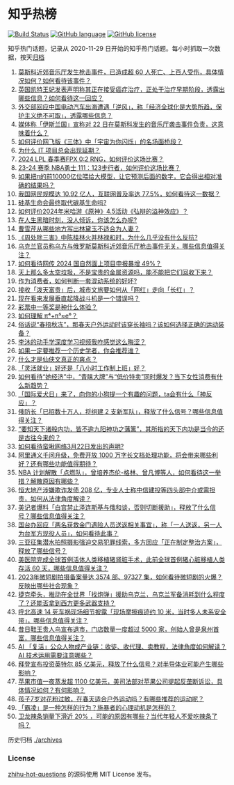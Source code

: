 # 知乎热榜
[![Build Status](https://github.com/ToWeLong/zhihu-hot-questions/workflows/CI/badge.svg)](https://github.com/ToWeLong/zhihu-hot-questions/actions)
[![GitHub language](https://img.shields.io/badge/language-golang-orange.svg)](https://golang.org/)
[![GitHub license](https://img.shields.io/github/license/ToWeLong/zhihu-hot-questions)](https://github.com/ToWeLong/zhihu-hot-questions/blob/main/LICENSE)

知乎热门话题，记录从 2020-11-29 日开始的知乎热门话题。每小时抓取一次数据，按天[归档](./archives)

<!-- BEGIN -->

1. [莫斯科近郊音乐厅发生枪击事件，已造成超 60 人死亡、上百人受伤，具体情况如何？如何看待该事件？](https://www.zhihu.com/question/649736639)
1. [英国凯特王妃发表声明称其正在接受癌症治疗，正处于治疗早期阶段，透露出哪些信息？如何看待这一回应？](https://www.zhihu.com/question/649747092)
1. [外交部回应中国电动汽车出海遭遇「逆风」，称「经济全球化是大势所趋，保护主义绝不可取」，透露哪些信息？](https://www.zhihu.com/question/649663460)
1. [媒体称「伊斯兰国」宣称对 22 日在莫斯科发生的音乐厅袭击事件负责，这意味着什么？](https://www.zhihu.com/question/649745586)
1. [如何评价网飞版《三体》中「宇宙为你闪烁」的名场面桥段？](https://www.zhihu.com/question/649727068)
1. [为什么 IT 项目总会出现延期？](https://www.zhihu.com/question/633155648)
1. [2024 LPL 春季赛FPX 0:2 RNG，如何评价这场比赛？](https://www.zhihu.com/question/649638841)
1. [23-24 赛季 NBA勇士 111：123步行者，如何评价这场比赛？](https://www.zhihu.com/question/649773183)
1. [如果把π的前10000亿位喂给大模型，让它预测后面的数字，它会得出相对准确的结果吗？](https://www.zhihu.com/question/648998895)
1. [我国网民规模达 10.92 亿人，互联网普及率达 77.5%，如何看待这一数据？](https://www.zhihu.com/question/649643400)
1. [硅基生命会最终取代碳基生命吗?](https://www.zhihu.com/question/649715711)
1. [如何评价2024年米哈游《原神》4.5活动《弘辩的溢神效应》？](https://www.zhihu.com/question/649637277)
1. [在人生黑暗时刻，没人倾诉，你该怎么办呢?](https://www.zhihu.com/question/648902348)
1. [曹雪芹从哪些地方写出林黛玉不适合为人妻？](https://www.zhihu.com/question/649171910)
1. [《周处除三害》中陈桂林火并林禄和时，为什么几乎没有什么反抗?](https://www.zhihu.com/question/646921582)
1. [乌克兰官员称乌方与俄罗斯莫斯科近郊音乐厅枪击事件无关，哪些信息值得关注？](https://www.zhihu.com/question/649745509)
1. [如何看待网传 2024 国自然面上项目申报暴增 49%？](https://www.zhihu.com/question/649568375)
1. [天上那么多太空垃圾，不是宝贵的金属资源吗，能不能把它们回收下来？](https://www.zhihu.com/question/647146710)
1. [作为消费者，如何判断一套混动系统的好坏?](https://www.zhihu.com/question/649613422)
1. [接收「泼天富贵」后，城市文旅要如何从「网红」走向「长红」？](https://www.zhihu.com/question/649617013)
1. [现在看来发展垂直起降战斗机是一个错误吗？](https://www.zhihu.com/question/52268418)
1. [彩票中一等奖是种什么体验？](https://www.zhihu.com/question/410267400)
1. [如何理解 π⁴+π⁵≈e⁶？](https://www.zhihu.com/question/547679400)
1. [俗话说“春捂秋冻”，那春天户外运动时该穿长袖吗？该如何选择正确的运动装备？](https://www.zhihu.com/question/649752970)
1. [李沐的动手学深度学习视频我咋感觉这么晦涩？](https://www.zhihu.com/question/646489478)
1. [如果一定要推荐一个历史学者，你会推荐谁？](https://www.zhihu.com/question/621253280)
1. [什么才是仙侠文真正的爽点？](https://www.zhihu.com/question/648281611)
1. [「灵活就业」好还是「八小时工作制上班」好？](https://www.zhihu.com/question/648346248)
1. [如何看待“她经济”中，“青睐大牌”与“低价特卖”同时爆发？当下女性消费有什么新趋势？](https://www.zhihu.com/question/649714123)
1. [「国际爱犬日」来了，向你的小狗提一个有趣的问题，ta会有什么「神反应」？](https://www.zhihu.com/question/647342201)
1. [俄防长「已招数十万人，将组建 2 支新军队」，释放了什么信号？哪些信息值得关注？](https://www.zhihu.com/question/649653433)
1. [“要知天下诸般内功，皆不逾九阳神功之藩篱”，其所指的天下内功是当今的还是古往今来的？](https://www.zhihu.com/question/644648879)
1. [如何看待蛮啾网络3月22日发出的声明?](https://www.zhihu.com/question/649666978)
1. [阿里通义千问升级，免费开放 1000 万字长文档处理功能，将会带来哪些利好？还有哪些功能值得期待？](https://www.zhihu.com/question/649710727)
1. [NBA 计划解散「点燃队」，曾培养杰伦-格林、曾凡博等人，如何看待这一举措？解散原因有哪些？](https://www.zhihu.com/question/649620061)
1. [恒大地产涉嫌欺诈发债 208 亿，专业人士称中信建投等四头部中介或需担责，如何从法律角度解读？](https://www.zhihu.com/question/649662030)
1. [美记者爆料「白宫禁止泽连斯基与俄和谈，否则切断援助」，释放了什么信号？哪些信息值得关注？](https://www.zhihu.com/question/649649789)
1. [国台办回应「两名获救金门遇险人员送返相关事宜」，称「一人送返，另一人为台军方现役人员」，如何看待此事？](https://www.zhihu.com/question/649663757)
1. [三亚征集潜水拍照摄影强迫交易犯罪线索，多方回应「正在制定整治方案」，释放了哪些信号？](https://www.zhihu.com/question/649664426)
1. [美医院完成全球首例活体人类移植猪肾脏手术，此前全球首例猪心脏移植人类存活 60 天，哪些信息值得关注？](https://www.zhihu.com/question/649653779)
1. [2023年微短剧拍摄备案量达 3574 部、97327 集，如何看待微短剧的火爆？反映出哪些社会现象？](https://www.zhihu.com/question/649657621)
1. [捷克牵头，推动在全世界「找炮弹」援助乌克兰，乌克兰军备消耗到什么程度了？还能否拿到西方更多武器支持？](https://www.zhihu.com/question/649668201)
1. [呼北高速 14 死车祸现场细节披露「现场摩擦痕迹约 10 米，当时多人未系安全带」，哪些信息值得关注？](https://www.zhihu.com/question/649603382)
1. [昔日鞋王贵人鸟宣布退市，门店数量一度超过 5000 家，创始人曾是泉州首富，哪些信息值得关注？](https://www.zhihu.com/question/649752259)
1. [AI 「复活」公众人物成产业链：收徒、收代理、卖教程，法律角度如何解读？ AI 技术运用需要注意哪些？](https://www.zhihu.com/question/649608694)
1. [拜登宣布投资英特尔 85 亿美元，释放了什么信号？对半导体业可能产生哪些影响？](https://www.zhihu.com/question/649652508)
1. [苹果市值一夜蒸发超 1100 亿美元，美司法部对苹果公司提起反垄断诉讼，具体情况如何？有何影响？](https://www.zhihu.com/question/649597588)
1. [孩子7岁对花粉过敏，在春天适合户外运动吗？有哪些推荐的运动呢？](https://www.zhihu.com/question/649757166)
1. [「霸凌」是一种怎样的行为？施暴者的心理动机是怎样的？](https://www.zhihu.com/question/649090958)
1. [卫龙辣条销量下滑近 20% ，可能的原因有哪些？当代年轻人不爱吃辣条了吗？](https://www.zhihu.com/question/649645285)

<!-- END -->

历史归档 [./archives](./archives)


### License
[zhihu-hot-questions](https://github.com/towelong/zhihu-hot-questions) 的源码使用 MIT License 发布。